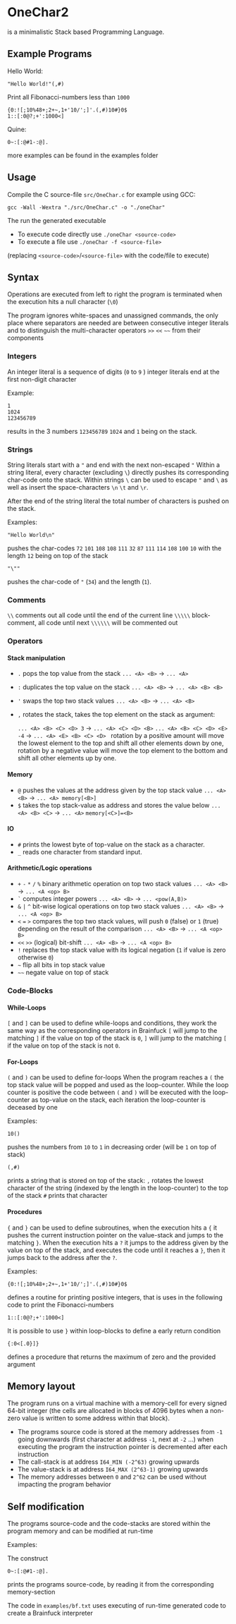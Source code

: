 # OneChar2
<!--TODO choose a better name-->
is a minimalistic Stack based Programming Language.
## Example Programs
Hello World:

```
"Hello World!"(,#)
```

Print all Fibonacci-numbers less than `1000`
```
{0:![;10%48+;2+~,1+'10/';]'.(,#)10#}0$
1::[:0@?;+':1000<]
```

Quine:

```
0~:[:@#1-:@].
```

more examples can be found in the examples folder

## Usage
Compile the C source-file `src/OneChar.c`
for example using GCC:

`gcc -Wall -Wextra "./src/OneChar.c" -o "./oneChar"`

The run the generated executable

- To execute code directly use `./oneChar <source-code>`
- To execute a file use `./oneChar -f <source-file>`

(replacing `<source-code>`/`<source-file>` with the code/file to execute)

## Syntax
Operations are executed from left to right
the program is terminated when the execution hits a null character (`\0`)

The program ignores white-spaces and unassigned commands, the only place where separators are needed are between consecutive integer literals
and to distinguish the multi-character operators `>>` `<<` `~~` from their components

### Integers
An integer literal is a sequence of digits (`0` to `9` ) integer literals end at the first non-digit character

Example:

```
1
1024
123456789
```
results in the 3 numbers `123456789` `1024` and `1` being on the stack.

### Strings
String literals start with a `"` and end with the next non-escaped `"`
Within a string literal, every character (excluding `\`) directly pushes its corresponding char-code onto the stack.
Within strings `\` can be used to escape `"` and `\` as well as insert the space-characters `\n` `\t` and `\r`.

After the end of the string literal the total number of characters is pushed on the stack.

Examples:

```
"Hello World\n"
```

pushes the char-codes
`72` `101` `108` `108` `111` `32` `87` `111` `114` `108` `100` `10`
with the length `12` being on top of the stack

```
"\""
```

pushes the char-code of `"` (`34`) and the length (`1`).

### Comments

`\\` comments out all code until the end of the current line
`\\\\\` block-comment, all code until next `\\\\\\` will be commented out

### Operators
#### Stack manipulation
- `.` pops the top value from the stack `... <A> <B>` -> `... <A>`
- `:` duplicates the top value on the stack `... <A> <B>` -> `... <A> <B> <B>`
- `'` swaps the top two stack values `... <A> <B>` -> `... <A> <B>`
- `,` rotates the stack, takes the top element on the stack as argument:

    `... <A> <B> <C> <D> 3` -> `... <A> <C> <D> <B>` `... <A> <B> <C> <D> <E> -4` -> `... <A> <E> <B> <C> <D> `
    rotation by a positive amount will move the lowest element to the top and shift all other elements down by one,
    rotation by a negative value will move the top element to the bottom and shift all other elements up by one.

#### Memory
- `@` pushes the values at the address given by the top stack value `... <A> <B>` -> `... <A> memory[<B>]`
- `$` takes the top stack-value as address and stores the value below `... <A> <B> <C>` -> `... <A>` `memory[<C>]=<B>`
#### IO
- `#` prints the lowest byte of top-value on the stack as a character.
- `_` reads one character from standard input.
#### Arithmetic/Logic operations
- `+` `-` `*` `/` `%` binary arithmetic operation on top two stack values `... <A> <B>` -> `... <A <op> B>`
- `` ` `` computes integer powers `... <A> <B>` -> `... <pow(A,B)>`
- `&` `|` `^`  bit-wise logical operations on top two stack values `... <A> <B>` -> `... <A <op> B>`
- `<` `=` `>`  compares the top two stack values, will push `0` (false) or `1` (true) depending on the result of the comparison  `... <A> <B>` -> `... <A <op> B>`
- `<<` `>>`  (logical) bit-shift `... <A> <B>` -> `... <A <op> B>`
- `!` replaces the top stack value with its logical negation (`1` if value is zero otherwise `0`)
- `~` flip all bits in top stack value
- `~~` negate value on top of stack

### Code-Blocks
#### While-Loops
`[` and `]` can be used to define while-loops and conditions, they work the same way as the corresponding operators in Brainfuck
`[` will jump to the matching `]` if the value on top of the stack is `0`,
`]` will jump to the matching `[` if the value on top of the stack is not `0`.

<!--XXX? examples-->

#### For-Loops
`(` and `)` can be used to define for-loops
When the program reaches a `(` the top stack value will be popped and used as the loop-counter.
While the loop counter is positive the code between `(` and `)` will be executed with the loop-counter as top-value on the stack,
each iteration the loop-counter is deceased by one

Examples:

```
10()
```
pushes the numbers from `10` to `1` in decreasing order (will be `1` on top of stack)

```
(,#)
```
prints a string that is stored on top of the stack:
`,` rotates the lowest character of the string (indexed by the length in the loop-counter) to the top of the stack
`#` prints that character

#### Procedures
`{` and `}` can be used to define subroutines,
when the execution hits a `{` it pushes the current instruction pointer
on the value-stack and jumps to the matching `}`.
When the execution hits a `?` it jumps to the address given by
the value on top of the stack, and executes the code until it reaches a `}`,
then it jumps back to the address after the `?`.

Examples:

```
{0:![;10%48+;2+~,1+'10/';]'.(,#)10#}0$
```
defines a routine for printing positive integers, that is uses in the following code to print the Fibonacci-numbers
```
1::[:0@?;+':1000<]
```

It is possible to use `}` within loop-blocks to define a early return condition


```
{:0<[.0}]}
```
defines a procedure that returns the maximum of zero and the provided argument


## Memory layout

The program runs on a virtual machine with a memory-cell for every signed 64-bit integer
(the cells are allocated in blocks of 4096 bytes when a non-zero value is written to some address within that block).

- The programs source code is stored at the memory addresses from `-1` going downwards (first character at address `-1`, next at `-2` ...)
    when executing the program the instruction pointer is decremented after each instruction
- The call-stack is at address `I64_MIN (-2^63)` growing upwards
- The value-stack is at address `I64_MAX (2^63-1)` growing upwards
- The memory addresses between `0` and `2^62` can be used without impacting the program behavior

## Self modification
The programs source-code and the code-stacks are stored within the program memory and can be modified at run-time

Examples:

The construct
```
0~:[:@#1-:@].
```
prints the programs source-code, by reading it from the corresponding memory-section

The code in `examples/bf.txt` uses executing of run-time generated code to create a Brainfuck interpreter

